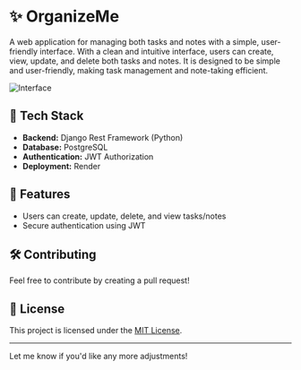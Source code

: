 # ✨ OrganizeMe

A web application for managing both tasks and notes with a simple, user-friendly interface. With a clean and intuitive interface, users can create, view, update, and delete both tasks and notes. It is designed to be simple and user-friendly, making task management and note-taking efficient.

![Interface](OrganiTask/images/light.png)


## 🔧 Tech Stack
- **Backend:** Django Rest Framework (Python)
- **Database:** PostgreSQL
- **Authentication:** JWT Authorization
- **Deployment:** Render

## 📅 Features
- Users can create, update, delete, and view tasks/notes
- Secure authentication using JWT


## 🛠️ Contributing
Feel free to contribute by creating a pull request!

## 📜 License
This project is licensed under the [MIT License](LICENSE).

---

Let me know if you'd like any more adjustments!